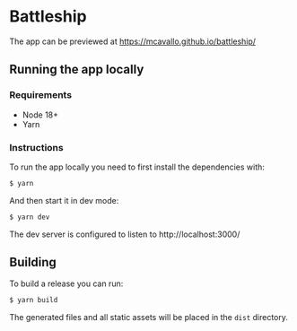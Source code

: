 # Battleship

The app can be previewed at https://mcavallo.github.io/battleship/

## Running the app locally

### Requirements
- Node 18+
- Yarn

### Instructions

To run the app locally you need to first install the dependencies with:

```bash
$ yarn
```

And then start it in dev mode:

```bash
$ yarn dev
```

The dev server is configured to listen to http://localhost:3000/

## Building

To build a release you can run:

```bash
$ yarn build
```

The generated files and all static assets will be placed in the `dist` directory.
